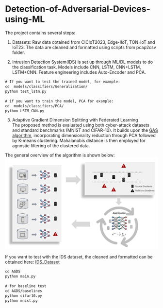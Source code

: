 # Detection-of-Adversarial-Devices-using-ML

The project contains several steps:

1. Datasets: Raw data obtained from CICIoT2023, Edge-IIoT, TON-IoT and IoT23. The data are cleaned and formatted using scripts from pcap2csv folder.   

2. Intrusion Detection System(IDS) is set up through ML/DL models to do the classification task. Models include CNN, LSTM, CNN+LSTM, LSTM+CNN. Feature engineering includes Auto-Encoder and PCA.    
  
```
# If you want to test the trained model, for example: 
cd  models/classifiers/Generalization/
python test_lstm.py

# if you want to train the model, PCA for example:
cd  models/classifiers/PCA/
python LSTM_CNN.py
```

3. Adaptive Gradient Dimension Splitting with Federated Learning       
The proposed method is evaluated using both cyber-attack datasets and standard benchmarks (MNIST and CIFAR-10). It builds upon the [GAS algorithm](https://github.com/YuchenLiu-a/byzantine-gas), incorporating dimensionality reduction through PCA followed by K-means clustering. Mahalanobis distance is then employed for agnostic filtering of the clustered data. 

The general overview of the algorithm is shown below:
<img src="fig/agds.png" alt="FLtest" width="700">

If you want to test with the IDS dataset, the cleaned and formatted can be obtained here: [IDS_Dataset](https://drive.google.com/drive/folders/1iqukGHlxjrnkI5ssvUDGxEEDrbOhz5PV?usp=sharing
)

```
cd AGDS
python main.py

# for baseline test
cd AGDS/baselines
python cifar10.py
python mnist.py
```